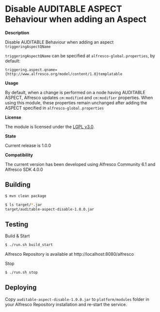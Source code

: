 # Disable AUDITABLE ASPECT Behaviour when adding an Aspect

**Description**

Disable AUDITABLE Behaviour when adding an aspect `triggeringAspectQName`

`triggeringAspectQName` can be specified at `alfresco-global.properties`, by default:

```
triggering.aspect.qname={http://www.alfresco.org/model/content/1.0}templatable
```

**Usage**

By default, when a change is performed on a node having AUDITABLE ASPECT, Alfresco updates `cm:modified` and `cm:modifier` properties.
When using this module, these properties remain unchanged after adding the ASPECT specified in `alfresco-global.properties`

**License**

The module is licensed under the [LGPL v3.0](http://www.gnu.org/licenses/lgpl-3.0.html).

**State**

Current release is 1.0.0

**Compatibility**

The current version has been developed using Alfresco Community 6.1 and Alfresco SDK 4.0.0

## Building

```sh
$ mvn clean package

$ ls target/*.jar
target/auditable-aspect-disable-1.0.0.jar
```

## Testing

Build & Start

```sh
$ ./run.sh build_start
```

Alfresco Repository is available at http://localhost:8080/alfresco

Stop

```sh
$ ./run.sh stop
```

## Deploying

Copy `auditable-aspect-disable-1.0.0.jar` to `platform/modules` folder in your Alfresco Repository installation and re-start the service.
